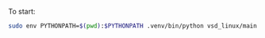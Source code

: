 To start:
```bash
sudo env PYTHONPATH=$(pwd):$PYTHONPATH .venv/bin/python vsd_linux/main.py start
```